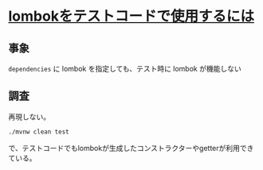 # [lombokをテストコードで使用するには](https://ja.stackoverflow.com/q/100819/2808)

## 事象

`dependencies` に lombok を指定しても、テスト時に lombok が機能しない

## 調査

再現しない。

```bash
./mvnw clean test
```

で、テストコードでもlombokが生成したコンストラクターやgetterが利用できている。
